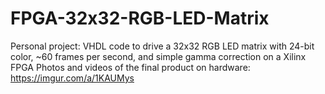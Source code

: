 # FPGA-32x32-RGB-LED-Matrix
Personal project: VHDL code to drive a 32x32 RGB LED matrix with 24-bit color, ~60 frames per second, and simple gamma correction on a Xilinx FPGA
Photos and videos of the final product on hardware: https://imgur.com/a/1KAUMys